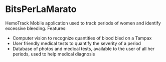 # BitsPerLaMarato

HemoTrack Mobile application used to track periods of women and identify excessive bleeding. 
Features:
  - Computer vision to recognize quantities of blood bled on a Tampax
  - User friendly medical tests to quantify the severity of a period
  - Database of photos and medical tests, available to the user of all her periods, used to help medical diagnosis
    
